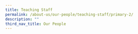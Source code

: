 ```yaml
---
title: Teaching Staff
permalink: /about-us/our-people/teaching-staff/primary-2/
description: ""
third_nav_title: Our People
---
```


